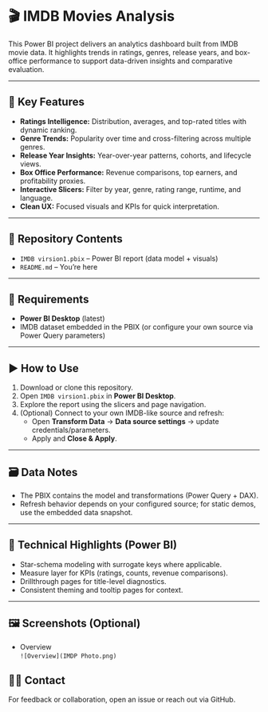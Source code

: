 # 🎬 IMDB Movies Analysis

This Power BI project delivers an analytics dashboard built from IMDB movie data. It highlights trends in ratings, genres, release years, and box-office performance to support data-driven insights and comparative evaluation.

---

## 🚀 Key Features

- **Ratings Intelligence:** Distribution, averages, and top-rated titles with dynamic ranking.
- **Genre Trends:** Popularity over time and cross-filtering across multiple genres.
- **Release Year Insights:** Year-over-year patterns, cohorts, and lifecycle views.
- **Box Office Performance:** Revenue comparisons, top earners, and profitability proxies.
- **Interactive Slicers:** Filter by year, genre, rating range, runtime, and language.
- **Clean UX:** Focused visuals and KPIs for quick interpretation.

---

## 📁 Repository Contents

- `IMDB virsion1.pbix` – Power BI report (data model + visuals)
- `README.md` – You’re here

---

## 🧰 Requirements

- **Power BI Desktop** (latest)
- IMDB dataset embedded in the PBIX (or configure your own source via Power Query parameters)

---

## ▶️ How to Use

1. Download or clone this repository.
2. Open `IMDB virsion1.pbix` in **Power BI Desktop**.
3. Explore the report using the slicers and page navigation.
4. (Optional) Connect to your own IMDB-like source and refresh:
   - Open **Transform Data** → **Data source settings** → update credentials/parameters.
   - Apply and **Close & Apply**.

---

## 🗃️ Data Notes

- The PBIX contains the model and transformations (Power Query + DAX).
- Refresh behavior depends on your configured source; for static demos, use the embedded data snapshot.

---

## 🔧 Technical Highlights (Power BI)

- Star-schema modeling with surrogate keys where applicable.
- Measure layer for KPIs (ratings, counts, revenue comparisons).
- Drillthrough pages for title-level diagnostics.
- Consistent theming and tooltip pages for context.


----
## 🖼️ Screenshots (Optional)

- Overview  
  `![Overview](IMDP Photo.png)`



## 🙋‍♀️ Contact

For feedback or collaboration, open an issue or reach out via GitHub.
